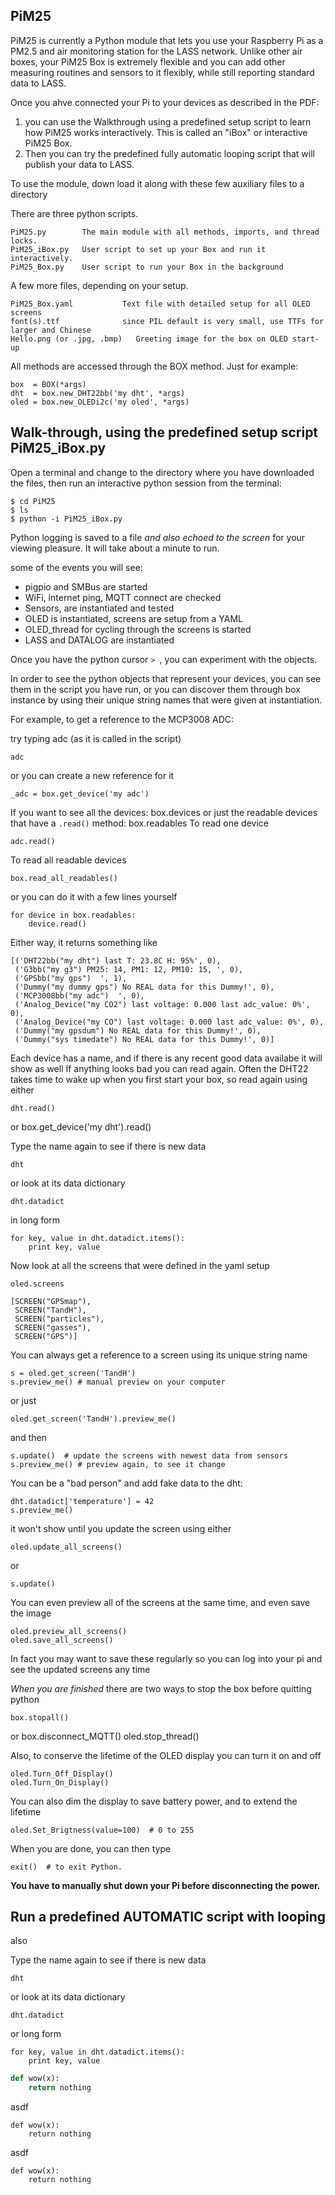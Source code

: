 ## PiM25

PiM25 is currently a Python module that lets you use your Raspberry Pi as a PM2.5 and air monitoring station for the LASS network. Unlike other air boxes, your PiM25 Box is extremely flexible and you can add other measuring routines and sensors to it flexibly, while still reporting standard data to LASS. 

Once you ahve connected your Pi to your devices as described in the PDF:

1. you can use the Walkthrough using a predefined setup script to learn how PiM25 works interactively. This is called an "iBox" or interactive PiM25 Box. 
2. Then you can try the predefined fully automatic looping script that will publish your data to LASS.


To use the module, down load it along with these few auxiliary files to a directory

There are three python scripts.

    PiM25.py        The main module with all methods, imports, and thread locks.
    PiM25_iBox.py   User script to set up your Box and run it interactively.
    PiM25_Box.py    User script to run your Box in the background

A few more files, depending on your setup.

    PiM25_Box.yaml           Text file with detailed setup for all OLED screens
    font(s).ttf              since PIL default is very small, use TTFs for larger and Chinese
    Hello.png (or .jpg, .bmp)   Greeting image for the box on OLED start-up

All methods are accessed through the BOX method. Just for example:

```
box  = BOX(*args)
dht  = box.new_DHT22bb('my dht', *args)
oled = box.new_OLEDi2c('my oled', *args)
```

## Walk-through, using the predefined setup script PiM25_iBox.py


Open a terminal and change to the directory where you have downloaded the files, then run an interactive python session from the terminal:

    $ cd PiM25
    $ ls
    $ python -i PiM25_iBox.py

Python logging is saved to a file *and also echoed to the screen* for your viewing pleasure. It will take about a minute to run.

some of the events you will see:

* pigpio and SMBus are started
* WiFi, internet ping, MQTT connect are checked
* Sensors, are instantiated and tested
* OLED is instantiated, screens are setup from a YAML
* OLED_thread for cycling through the screens is started
* LASS and DATALOG are instantiated

Once you have the python cursor `> `, you can experiment with the objects.

In order to see the python objects that represent your devices, you can see them in the script you have run, or you can discover them through box instance by using their unique string names that were given at instantiation.

For example, to get a reference to the MCP3008 ADC:

try typing adc (as it is called in the script)

    adc

or you can create a new reference for it

    _adc = box.get_device('my adc')

If you want to see all the devices:
    box.devices
or just the readable devices that have a `.read()` method:
    box.readables
To read one device

    adc.read()

To read all readable devices

    box.read_all_readables() 

or you can do it with a few lines yourself

    for device in box.readables:
        device.read()
 

Either way, it returns something like

```
[('DHT22bb("my dht") last T: 23.8C H: 95%', 0),
 ('G3bb("my g3") PM25: 14, PM1: 12, PM10: 15, ', 0),
 ('GPSbb("my gps")  ', 1),
 ('Dummy("my dummy gps") No REAL data for this Dummy!', 0),
 ('MCP3008bb("my adc")  ', 0),
 ('Analog_Device("my CO2") last voltage: 0.000 last adc_value: 0%', 0),
 ('Analog_Device("my CO") last voltage: 0.000 last adc_value: 0%', 0),
 ('Dummy("my gpsdum") No REAL data for this Dummy!', 0),
 ('Dummy("sys timedate") No REAL data for this Dummy!', 0)]
```

Each device has a name, and if there is any recent good data availabe it will show as well If anything looks bad you can read again. Often the DHT22 takes time to wake up when you first start your box, so read again using either

    dht.read()
or 
    box.get_device('my dht').read()

Type the name again to see if there is new data

    dht

or look at its data dictionary

    dht.datadict

in long form

    for key, value in dht.datadict.items():
        print key, value


Now look at all the screens that were defined in the yaml setup

    oled.screens

```
[SCREEN("GPSmap"),
 SCREEN("TandH"),
 SCREEN("particles"),
 SCREEN("gasses"),
 SCREEN("GPS")]
 ```

You can always get a reference to a screen using its unique string name

    s = oled.get_screen('TandH')
    s.preview_me() # manual preview on your computer

or just

    oled.get_screen('TandH').preview_me()
and then

    s.update()  # update the screens with newest data from sensors
    s.preview_me() # preview again, to see it change

You can be a "bad person" and add fake data to the dht:

    dht.datadict['temperature'] = 42
    s.preview_me()

it won't show until you update the screen using either

    oled.update_all_screens()

or

    s.update()

You can even preview all of the screens at the same time, and even save the image

    oled.preview_all_screens()  
    oled.save_all_screens()

In fact you may want to save these regularly so you can log into your pi and see the updated screens any time

*When you are finished* there are two ways to stop the box before quitting python

    box.stopall()

or 
    box.disconnect_MQTT()
    oled.stop_thread()

Also, to conserve the lifetime of the OLED display you can turn it on and off

    oled.Turn_Off_Display()
    oled.Turn_On_Display()

You can also dim the display to save battery power, and to extend the lifetime

    oled.Set_Brigtness(value=100)  # 0 to 255

When you are done, you can then type

    exit()  # to exit Python.

**You have to manually shut down your Pi before disconnecting the power.**


## Run a predefined AUTOMATIC script with looping

also 



Type the name again to see if there is new data

`dht`

or look at its data dictionary

`dht.datadict`

or long form

```
for key, value in dht.datadict.items():
    print key, value
```

```python
def wow(x):
    return nothing
 ```

asdf

```
def wow(x):
    return nothing
```

asdf

```
def wow(x):
    return nothing
```

